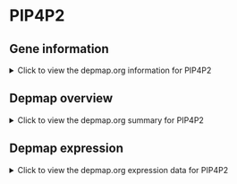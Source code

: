 <h1>PIP4P2</h1>

<h2>Gene information</h2>
<details>
  <summary>Click to view the depmap.org information for PIP4P2</summary>
  <iframe src="https://depmap.org/portal/gene/PIP4P2?tab=about" style="border:none;width:100%;height:800px"></iframe>
</details>

<h2>Depmap overview</h2>
<details>
  <summary>Click to view the depmap.org summary for PIP4P2</summary>
  <iframe src="https://depmap.org/portal/gene/PIP4P2?tab=overview" style="border:none;width:100%;height:800px"></iframe>
</details>

<h2>Depmap expression</h2>
<details>
  <summary>Click to view the depmap.org expression data for PIP4P2</summary>
  <iframe src="https://depmap.org/portal/gene/PIP4P2?tab=characterization" style="border:none;width:100%;height:800px"></iframe>
</details>


<!--
<h2>Reactome Pathway diagram</h2>
<details>
  <summary>Click to view Reactome pathway for PIP4P2</summary>
  PNAME
</details>
-->


